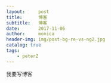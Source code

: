 ```yaml
---
layout:     post
title:      博客
subtitle:   博客
date:       2017-11-06
author:     monica
header-img: img/post-bg-re-vs-ng2.jpg
catalog: true
tags:
    - peterZ
---
```


我要写博客